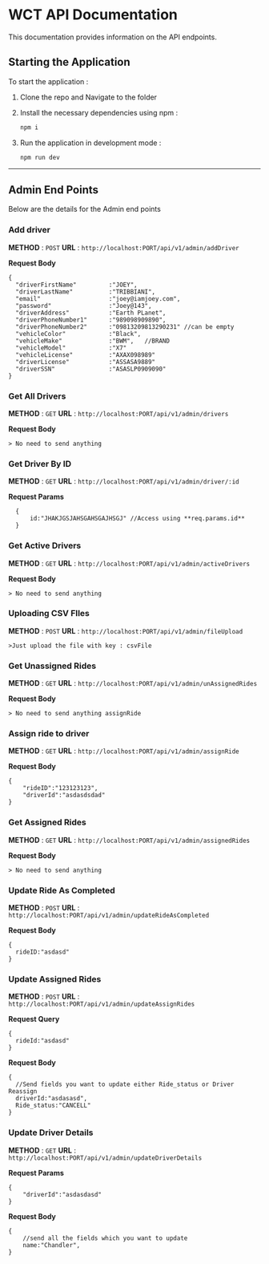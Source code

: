 # WCT API Documentation
This documentation provides information on the API endpoints.    

## Starting the Application

To start the application :

1. Clone the repo and Navigate to the folder

2. Install the necessary dependencies using npm :

   ```bash
   npm i
   ```

3. Run the application in development mode :
   ```bash
   npm run dev
   ```
----
## Admin End Points

Below are the details for the Admin end points 

### Add driver

**METHOD** : `POST`
**URL**    : `http://localhost:PORT/api/v1/admin/addDriver`

**Request Body**
  ```
  {
    "driverFirstName"         :"JOEY",
    "driverLastName"          :"TRIBBIANI",
    "email"                   :"joey@iamjoey.com",
    "password"                :"Joey@143",
    "driverAddress"           :"Earth PLanet",
    "driverPhoneNumber1"      :"989098909890",
    "driverPhoneNumber2"      :"09813209813290231" //can be empty
    "vehicleColor"            :"Black",
    "vehicleMake"             :"BWM",   //BRAND
    "vehicleModel"            :"X7"
    "vehicleLicense"          :"AXAX098989"
    "driverLicense"           :"ASSASA9889"
    "driverSSN"               :"ASASLP0909090"
  }
  ```
  ### Get All Drivers

  **METHOD** : `GET`
  **URL**    : `http://localhost:PORT/api/v1/admin/drivers`

  **Request Body**

    > No need to send anything


### Get Driver By ID

**METHOD** : `GET`
 **URL**    : `http://localhost:PORT/api/v1/admin/driver/:id`

  **Request Params**
  ```
    {
        id:"JHAKJGSJAHSGAHSGAJHSGJ" //Access using **req.params.id** 
    }
  ```
### Get Active Drivers
  **METHOD** : `GET`
     **URL**    : `http://localhost:PORT/api/v1/admin/activeDrivers`

   **Request Body**

    > No need to send anything

### Uploading CSV FIles


 **METHOD** : `POST`
     **URL**    : `http://localhost:PORT/api/v1/admin/fileUpload`

    >Just upload the file with key : csvFile

### Get Unassigned Rides


 **METHOD** : `GET`
     **URL**    : `http://localhost:PORT/api/v1/admin/unAssignedRides`

 **Request Body**

    > No need to send anything assignRide

### Assign ride to driver

**METHOD** : `GET`
     **URL**    : `http://localhost:PORT/api/v1/admin/assignRide`

**Request Body**

```
{
    "rideID":"123123123",
    "driverId":"asdasdsdad"
}
```

### Get Assigned Rides

 **METHOD** : `GET`
     **URL**    : `http://localhost:PORT/api/v1/admin/assignedRides`

 **Request Body**

    > No need to send anything 

### Update Ride As Completed

**METHOD** : `POST`
     **URL**    : `http://localhost:PORT/api/v1/admin/updateRideAsCompleted`
  
**Request Body**
```
{
  rideID:"asdasd"
}

```

### Update Assigned Rides

**METHOD** : `POST`
     **URL**    : `http://localhost:PORT/api/v1/admin/updateAssignRides`

**Request Query**
```
{
  rideId:"asdasd"
}
```

**Request Body**

```
{
  //Send fields you want to update either Ride_status or Driver Reassign
  driverId:"asdasasd", 
  Ride_status:"CANCELL"
}
```

### Update Driver Details

**METHOD** : `GET`
     **URL**    : `http://localhost:PORT/api/v1/admin/updateDriverDetails`

**Request Params**
```
{
    "driverId":"asdasdasd"
}
```

**Request Body**

```
{
    //send all the fields which you want to update
    name:"Chandler",
}
```
